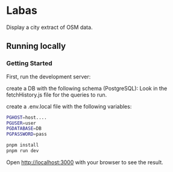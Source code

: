 # Labas

Display a city extract of OSM data.

## Running locally

### Getting Started

First, run the development server:

create a DB with the following schema (PostgreSQL):
Look in the fetchHistory.js file for the queries to run.

create a .env.local file with the following variables:

```bash
PGHOST=host....
PGUSER=user
PGDATABASE=DB
PGPASSWORD=pass
```

```bash
pnpm install
pnpm run dev
```

Open [http://localhost:3000](http://localhost:3000) with your browser to see the result.
